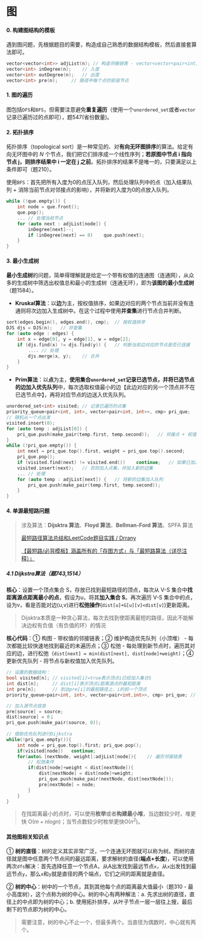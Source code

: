 # 图

#### 0. 构建图结构的模板

遇到图问题，先根据题目的需要，构造成自己熟悉的数据结构模板，然后直接套算法即可。

```c++
vector<vector<int>> adjList(n);	// 构造邻接链表 - vector<vector<pair<int, int>>> adjList 带权值的边
vector<int> inDegree(n);	// 入度
vector<int> outDegree(n);	// 出度
vector<int> pre(n);		// 路径中每个点的前驱节点
```

#### 1. 图的遍历

图包括`DFS`和`BFS`，但需要注意避免**重复遍历**（使用一个`unordered_set`或者`vector`记录已遍历过的点即可），题547(省份数量)。

#### 2. 拓扑排序

拓扑排序（topological sort）是一种常见的、对**有向无环图排序**的算法。给定有向无环图中的 *N* 个节点，我们把它们排序成一个线性序列；**若原图中节点 i 指向节点 j，则排序结果中 i 一定在 j 之前**。拓扑排序的结果不是唯一的，只要满足以上条件即可（题210）。

使用`BFS`：首先把所有入度为0的点压入队列，然后处理队列中的点（加入结果队列 + 消除当前节点对邻接点的影响），并将新的入度为0的点放入队列。

```c++
while (!que.empty()) {
	int node = que.front();
	que.pop();
	... // 处理当前节点
	for (auto next : adjList[node]) {
		inDegree[next]--;
		if (inDegree[next] == 0)    que.push(next);
	}
}
```

#### 3. 最小生成树

**最小生成树**的问题，简单得理解就是给定一个带有权值的连通图（连通网），从众多的生成树中筛选出权值总和最小的生成树（连通无环），即为**该图的最小生成树**（题1584）。

* **Kruskal算法**：以**边**为主，按权值排序，如果边对应的两个节点当前并没有连通则将次边加入生成树中。在这个过程中使用**并查集**进行节点合并判断。 

```c++
sort(edges.begin(), edges.end(), cmp);	// 按权值排序
DJS djs = DJS(n);	// 并查集
for (auto edge : edges) {
    int x = edge[0], y = edge[1], w = edge[2];
    if (djs.find(x) != djs.find(y)) {	// 判断当前边对应的节点是否已连接
	    .... // 处理
        djs.merge(x, y);	// 合并
    }
}
```

* **Prim算法**：以**点**为主，**使用集合`unordered_set`**记录已选节点，并将已选节点的边加入**优先队列**中，每次选取权值最小的边【此边对应的另一个顶点并不在已选节点中】，再将对应节点的边送入优先队列。

```c++
unordered_set<int> visited; // 记录已遍历的点集
priority_queue<pair<int, int>, vector<pair<int, int>>, cmp> pri_que;    // 优先队列
// 随机从一个点出发
visited.insert(0);
for (auto temp : adjList[0]) {
    pri_que.push(make_pair(temp.first, temp.second));	// 邻接点 + 权值
}
while (!pri_que.empty()) {
    int next = pri_que.top().first, weight = pri_que.top().second;
    pri_que.pop();
    if (visited.find(next) != visited.end())    continue;   // 如果已加入点集，跳过
    visited.insert(next);   // 否则加入点集，并加入新的边集
    ... // 处理
    for (auto temp : adjList[next]) {	// 将新的边集加入队列
        pri_que.push(make_pair(temp.first, temp.second));
    }
}
```

#### 4. 单源最短路问题

> 涉及算法：**Dijsktra 算法**、**Floyd 算法**、**Bellman-Ford 算法**、SPFA 算法
>
> [最短路径算法总结和LeetCode题目实践 / Drrany](https://drrany.github.io/ShortestPathAlgorithm/) 
>
> [【最短路/必背模板】涵盖所有的「存图方式」与「最短路算法（详尽注释）」](https://mp.weixin.qq.com/s?__biz=MzU4NDE3MTEyMA==&mid=2247488007&idx=1&sn=9d0dcfdf475168d26a5a4bd6fcd3505d&chksm=fd9cb918caeb300e1c8844583db5c5318a89e60d8d552747ff8c2256910d32acd9013c93058f&token=754098973&lang=zh_CN#rd)

##### **4.1 Dijkstra算法**（题743,1514）

**核心**：设置一个顶点集合 S，存放已找到最短路径的顶点，每次从 V-S 集合中**找距离源点距离最小的点**，假设为u，将其**加入集合 S**。再次遍历 V-S 集合中的点，设为v，看是否能对边(u,v)进行**松弛操作**(`dist[u]+G[u][v]<dist[v]`)更新距离。

> Dijsktra本质是一种贪心算法，每次去找到使距离最短的路径，因此不能解决边权有负值（有负值的环）的情况

**核心代码**：① 构图 - 带权值的邻接链表；② 维护构造优先队列（小顶堆） - 每次都能比较快速地找到最近的未遍历点；③ 松弛 - 每处理到新节点时，遍历其对应的边，进行松弛（`dist[next] = min(dist[next], dist[node]+weight)`；④ 更新优先队列 - 将节点与新权值加入优先队列。

```c++
// 设置的数据结构：
bool visited[n]; // visited[i]=true表示顶点i已经加入集合S
int dist[n];	 // dist[i]表示顶点i距离源点的最短距离
int pre[n];	     // 到达pre[i]的最短路径上，i的前一个顶点
priority_queue<pair<int, int>, vector<pair<int,int>>, cmp> pri_que;	// 优先队列

// 加入源节点信息
pre[source] = source;
dist[source] = 0；
pri_que.push(make_pair(source, 0));
    
// 借助优先队列进行Dijkstra
while(!pri_que.empty()){
    int node = pri_que.top().first; pri_que.pop();
    if(visited[node])	continue;
    for(auto& [nextNode, weight]:adjList[node]){	// 遍历邻接链表
		// 松弛条件
        if(dist[node]+weight < dist[nextNode]){
            dist[nextNode] = dist[node]+weight;
            pri_que.push(make_pair(nextNode, dist[nextNode]));
            pre[nextNode] = node;
        }
    }
}
```

> 在找距离最小的点时，可以使用**枚举**或者**构建最小堆**，当边数较少时，堆更快 O($m+nlogn$)；当节点数较少时枚举更快O($n^2$)。



#### 其他图相关知识点

① **树的直径**：树的定义其实非常广泛，一个连通无环图就可以称为树。而树的直径就是图中任意两个节点间的最远距离，要求解树的直径(**端点+长度**)，可以使用两次`dfs`解决：首先选择任意一个节点A，从A出发找到最远节点`x`，从`x`出发找到最远节点`y`，那么`x`和`y`就是直径的两个端点，它们之间的距离就是直径。

② **树的中心**：树中的一个节点，其到其他每个点的距离最大值最小（题310 - 最小高度树），这个点称为树的中心。树的中心有两种解法：a. 先求出树的直径，直径上的中点即为树的中心；b. 使用拓扑排序，从叶子节点一层一层往上搜，最后剩下的节点即为树的中心。

> 需要注意，树的中心不止一个，但最多两个。当直径为偶数时，中心就有两个。
